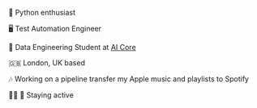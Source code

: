 🤩 Python enthusiast

🖥️ Test Automation Engineer

🌱 Data Engineering Student at [AI Core](https://www.theaicore.com/)

🇬🇧 London, UK based

🎶 Working on a pipeline transfer my Apple music and playlists to Spotify

🏃‍♀️ 🎾 Staying active
